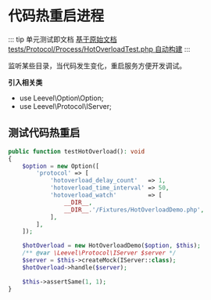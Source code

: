# 代码热重启进程

::: tip 单元测试即文档
[基于原始文档 tests/Protocol/Process/HotOverloadTest.php 自动构建](https://github.com/hunzhiwange/framework/blob/master/tests/Protocol/Process/HotOverloadTest.php)
:::
    
监听某些目录，当代码发生变化，重启服务方便开发调试。

**引入相关类**

 * use Leevel\Option\Option;
 * use Leevel\Protocol\IServer;

## 测试代码热重启


``` php
public function testHotOverload(): void
{
    $option = new Option([
        'protocol' => [
            'hotoverload_delay_count'   => 1,
            'hotoverload_time_interval' => 50,
            'hotoverload_watch'         => [
                __DIR__,
                __DIR__.'/Fixtures/HotOverloadDemo.php',
            ],
        ],
    ]);

    $hotOverload = new HotOverloadDemo($option, $this);
    /** @var \Leevel\Protocol\IServer $server */
    $server = $this->createMock(IServer::class);
    $hotOverload->handle($server);

    $this->assertSame(1, 1);
}
```